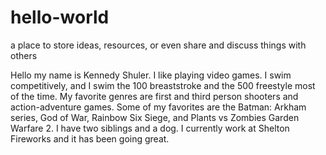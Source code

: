 # hello-world
a place to store ideas, resources, or even share and discuss things with others

Hello my name is Kennedy Shuler. I like playing video games. I swim competitively, and I swim the 100 breaststroke and the 500 freestyle most of the time. My favorite genres are first and third person shooters and action-adventure games. Some of my favorites are the Batman: Arkham series, God of War, Rainbow Six Siege, and Plants vs Zombies Garden Warfare 2. I have two siblings and a dog. I currently work at Shelton Fireworks and it has been going great.

